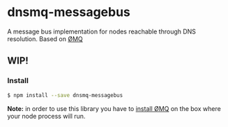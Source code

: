 # dnsmq-messagebus

A message bus implementation for nodes reachable through DNS resolution. Based on [ØMQ](http://zeromq.org/)

## WIP!

### Install
```bash
$ npm install --save dnsmq-messagebus
```
**Note:** in order to use this library you have to [install ØMQ](http://zeromq.org/community) on the box where your node process will run.
